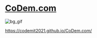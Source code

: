 # [CoDem.com](https://codemit2021.github.io/CoDem.com/)

![bg_gif](https://user-images.githubusercontent.com/64630832/132095140-180f9370-97c9-4277-9aeb-06095da8ab18.gif)

https://codemit2021.github.io/CoDem.com/

